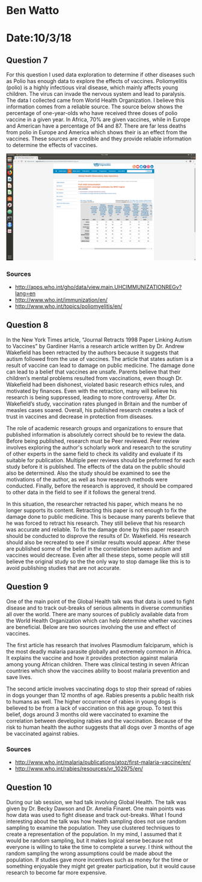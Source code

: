 # Ben Watto
# Date:10/3/18

## Question 7
For this question I used data exploration to determine if other diseases such as Polio has enough data to explore the effects of vaccines. Poliomyelitis (polio) is a highly infectious viral disease, which mainly affects young children. The virus can invade the nervous system and lead to paralysis. The data I collected came from World Health Organization. I believe this information comes from a reliable source. The source below shows the percentage of one-year-olds who have received three doses of polio vaccine in a given year. In Africa, 70% are given vaccines, while in Europe and American have a percentage of 94 and 87. There are far less deaths from polio in Europe and America which shows their is an effect from the vaccines. These sources are credible and they provide reliable information to determine the effects of vaccines.

![Logo](images/question7.png)


### Sources
- http://apps.who.int/gho/data/view.main.UHCIMMUNIZATIONREGv?lang=en
- http://www.who.int/immunization/en/
- http://www.who.int/topics/poliomyelitis/en/




## Question 8
In the New York Times article, “Journal Retracts 1998 Paper Linking Autism to Vaccines” by Gardiner Harris a research article written by Dr. Andrew Wakefield has been retracted by the authors because it suggests that autism followed from the use of vaccines. The article that states autism is a result of vaccine can lead to damage on public medicine. The damage done can lead to a belief that vaccines are unsafe. Parents believe that their children’s mental problems resulted from vaccinations, even though Dr. Wakefield had been dishonest, violated basic research ethics rules, and motivated by finances. Even with the retraction, many will believe his research is being suppressed, leading to more controversy. After Dr. Wakefield’s study, vaccination rates plunged in Britain and the number of measles cases soared. Overall, his published research creates a lack of trust in vaccines and decrease in protection from diseases.

The role of academic research groups and organizations to ensure that published information is absolutely correct should be to review the data. Before being published, research must be Peer reviewed. Peer review involves exploring the author's scholarly work and research to the scrutiny of other experts in the same field to check its validity and evaluate if its suitable for publication. Multiple peer reviews should be preformed for each study before it is published. The effects of the data on the public should also be determined. Also the study should be examined to see the motivations of the author, as well as how research methods were conducted. Finally, before the research is approved, it should be compared to other data in the field to see if it follows the general trend.

In this situation, the researcher retracted his paper, which means he no longer supports its content. Retracting this paper is not enough to fix the damage done to public medicine. This is because many parents believe that he was forced to retract his research. They still believe that his research was accurate and reliable. To fix the damage done by this paper research should be conducted to disprove the results of Dr. Wakefield. His research should also be recreated to see if similar results would appear. After these are published some of the belief in the correlation between autism and vaccines would decrease. Even after all these steps, some people will still believe the original study so the the only way to stop damage like this is to avoid publishing studies that are not accurate.



## Question 9
One of the main point of the Global Health talk was that data is used to fight disease and to track out-breaks of serious ailments in diverse communities all over the world. There are many sources of publicly available data from the World Health Organization which can help determine whether vaccines are beneficial. Below are two sources involving the use and effect of vaccines.

The first article has research that involves Plasmodium falciparum, which is the most deadly malaria
parasite globally and extremely common in Africa. It explains the vaccine and how it provides protection against malaria among young African children. There was clinical testing in seven African countries which show the vaccines ability to boost malaria prevention and save lives.

The second article involves vaccinating dogs to stop their spread of rabies in dogs younger than 12 months of age. Rabies presents a public health risk to humans as well. The higher occurrence of rabies in young dogs is believed to be from a lack of vaccination on this age group. To test this belief, dogs around 3 months old were vaccinated to examine the correlation between developing rabies and the vaccination. Because of the risk to human health the author suggests that all dogs over 3 months of age be vaccinated against rabies.

### Sources
- http://www.who.int/malaria/publications/atoz/first-malaria-vaccine/en/
- http://www.who.int/rabies/resources/vr_102975/en/


## Question 10
During our lab session, we had talk involving Global Health. The talk was given by Dr. Becky Dawson and Dr. Amelia Finaret. One main points was how data was used to fight disease and track out-breaks. What I found interesting about the talk was how health sampling does not use random sampling to examine the population. They use clustered techniques to create a representation of the population. In my mind, I assumed that it would be random sampling, but it makes logical sense because not everyone is willing to take the time to complete a survey. I think without the random sampling the wrong assumptions could be made about the population. If studies gave more incentives such as money for the time or something enjoyable they might get greater participation, but it would cause research to become far more expensive.
